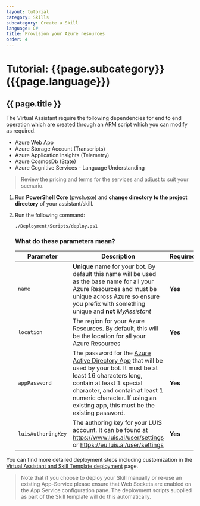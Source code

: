 ```yaml
---
layout: tutorial
category: Skills
subcategory: Create a Skill
language: C#
title: Provision your Azure resources
order: 4
---
```


# Tutorial: {{page.subcategory}} ({{page.language}})

## {{ page.title }}

The Virtual Assistant require the following dependencies for end to end operation which are created through an ARM script which you can modify as required.

- Azure Web App
- Azure Storage Account (Transcripts)
- Azure Application Insights (Telemetry)
- Azure CosmosDb (State)
- Azure Cognitive Services - Language Understanding

> Review the pricing and terms for the services and adjust to suit your scenario.

1. Run **PowerShell Core** (pwsh.exe) and **change directory to the project directory** of your assistant/skill.
2. Run the following command:

    ```shell
    ./Deployment/Scripts/deploy.ps1
    ```

    ### What do these parameters mean?

    Parameter | Description | Required
    --------- | ----------- | --------
    `name` | **Unique** name for your bot. By default this name will be used as the base name for all your Azure Resources and must be unique across Azure so ensure you prefix with something unique and **not** *MyAssistant* | **Yes**
    `location` | The region for your Azure Resources. By default, this will be the location for all your Azure Resources | **Yes**
    `appPassword` | The password for the [Azure Active Directory App](https://ms.portal.azure.com/#blade/Microsoft_AAD_IAM/ActiveDirectoryMenuBlade/Overview) that will be used by your bot. It must be at least 16 characters long, contain at least 1 special character, and contain at least 1 numeric character. If using an existing app, this must be the existing password. | **Yes**
    `luisAuthoringKey` | The authoring key for your LUIS account. It can be found at https://www.luis.ai/user/settings or https://eu.luis.ai/user/settings | **Yes**

You can find more detailed deployment steps including customization in the [Virtual Assistant and Skill Template deployment]({{site.baseurl}}/reference/virtual-assistant/deploymentscripts/) page.

> Note that if you choose to deploy your Skill manually or re-use an existing App-Service please ensure that Web Sockets are enabled on the App Service configuration pane. The deployment scripts supplied as part of the Skill template will do this automatically.

